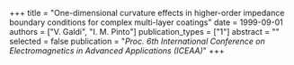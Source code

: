 +++
title = "One-dimensional curvature effects in higher-order impedance boundary conditions for complex multi-layer coatings"
date = 1999-09-01
authors = ["V. Galdi", "I. M. Pinto"]
publication_types = ["1"]
abstract = ""
selected = false
publication = "*Proc. 6th International Conference on Electromagnetics in Advanced Applications (ICEAA)*"
+++

